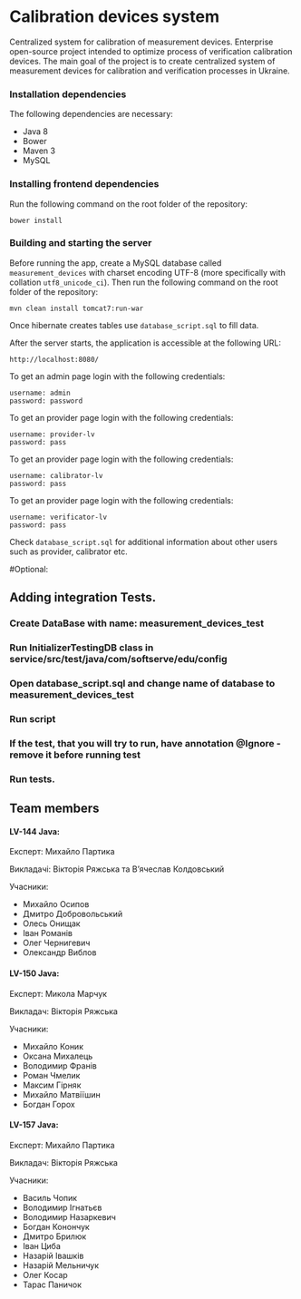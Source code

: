 
# Calibration devices system 

Centralized system for calibration of measurement devices. Enterprise open-source project intended to optimize process of verification calibration devices. The main goal of the project is to create centralized system of measurement devices for calibration and verification processes in Ukraine.

### Installation dependencies

The following dependencies are necessary:

 - Java 8
 - Bower
 - Maven 3
 - MySQL

### Installing frontend dependencies

Run the following command on the root folder of the repository:

    bower install

### Building and starting the server

Before running the app, create a MySQL database called `measurement_devices` with charset encoding UTF-8 (more specifically with collation `utf8_unicode_ci`). 
Then run the following command on the root folder of the repository:

    mvn clean install tomcat7:run-war

 Once hibernate creates tables  use `database_script.sql` to fill data.

After the server starts, the application is accessible at the following URL:

    http://localhost:8080/
    
To get an admin page login with the following credentials:

    username: admin
    password: password
	
To get an provider page login with the following credentials:
	
	username: provider-lv
	password: pass

To get an provider page login with the following credentials:
	
	username: calibrator-lv
	password: pass	
	
To get an provider page login with the following credentials:
	
	username: verificator-lv
	password: pass
	
Check `database_script.sql` for additional information about other users such as provider, calibrator etc.

#Optional:
 ## Adding integration Tests.

 ### Create DataBase with name: measurement_devices_test
 ### Run InitializerTestingDB class in service/src/test/java/com/softserve/edu/config
 ### Open database_script.sql and change name of database to measurement_devices_test
 ### Run script
 ### If the test, that you will try to run, have annotation @Ignore - remove it before running test
 ### Run tests.


## Team members

#### LV-144 Java:
Експерт: Михайло Партика

Викладачі: Вікторія Ряжська та В’ячеслав Колдовський 

Учасники:
 - Михайло Осипов
 - Дмитро Добровольський
 - Олесь Онищак
 - Іван Романів 
 - Олег Чернигевич
 - Олександр Виблов
 
#### LV-150 Java:
Експерт: Микола Марчук

Викладач: Вікторія Ряжська

Учасники:
 - Михайло Коник
 - Оксана Михалець
 - Володимир Франів
 - Роман Чмелик
 - Максим Гірняк
 - Михайло Матвіїшин
 - Богдан Горох
 
#### LV-157 Java:
Експерт: Михайло Партика

Викладач: Вікторія Ряжська

Учасники:
 - Василь Чопик
 - Володимир Ігнатьєв
 - Володимир Назаркевич 
 - Богдан Конончук 
 - Дмитро Брилюк
 - Іван Циба 
 - Назарій Івашків
 - Назарій Мельничук
 - Олег Косар
 - Тарас Паничок

